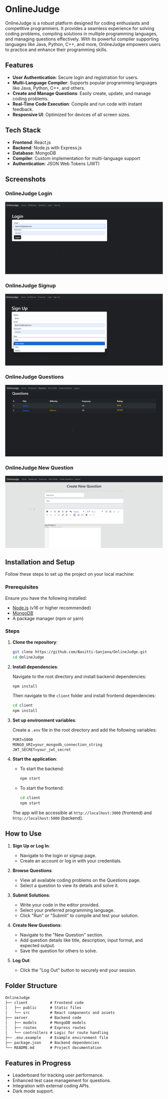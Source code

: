 # OnlineJudge

OnlineJudge is a robust platform designed for coding enthusiasts and competitive programmers. It provides a seamless experience for solving coding problems, compiling solutions in multiple programming languages, and managing questions effectively. With its powerful compiler supporting languages like Java, Python, C++, and more, OnlineJudge empowers users to practice and enhance their programming skills.

## Features

- **User Authentication**: Secure login and registration for users.
- **Multi-Language Compiler**: Supports popular programming languages like Java, Python, C++, and others.
- **Create and Manage Questions**: Easily create, update, and manage coding problems.
- **Real-Time Code Execution**: Compile and run code with instant feedback.
- **Responsive UI**: Optimized for devices of all screen sizes.

## Tech Stack

- **Frontend**: React.js
- **Backend**: Node.js with Express.js
- **Database**: MongoDB
- **Compiler**: Custom implementation for multi-language support
- **Authentication**: JSON Web Tokens (JWT)

## Screenshots

### OnlineJudge Login
![image alt](https://github.com/Basitti-Sanjana/oj_project/blob/7d2518736c0e59fcdc470b4bcb25c06d1992463c/OnlineJudgeLogin.png)

### OnlineJudge Signup
![image alt](https://github.com/Basitti-Sanjana/oj_project/blob/7d2518736c0e59fcdc470b4bcb25c06d1992463c/OnlineJudgeSignUp.png)

### OnlineJudge Questions
![image alt](https://github.com/Basitti-Sanjana/oj_project/blob/7d2518736c0e59fcdc470b4bcb25c06d1992463c/OnlineJudge_Questions.png)

### OnlineJudge New Question
![image alt](https://github.com/Basitti-Sanjana/oj_project/blob/7d2518736c0e59fcdc470b4bcb25c06d1992463c/OnlineJudge_CreateNewQuestion.png)

## Installation and Setup

Follow these steps to set up the project on your local machine:

### Prerequisites

Ensure you have the following installed:

- [Node.js](https://nodejs.org/) (v16 or higher recommended)
- [MongoDB](https://www.mongodb.com/try/download/community)
- A package manager (npm or yarn)

### Steps

1. **Clone the repository**:

   ```bash
   git clone https://github.com/Basitti-Sanjana/OnlineJudge.git
   cd OnlineJudge
   ```

2. **Install dependencies**:

   Navigate to the root directory and install backend dependencies:

   ```bash
   npm install
   ```

   Then navigate to the `client` folder and install frontend dependencies:

   ```bash
   cd client
   npm install
   ```

3. **Set up environment variables**:

   Create a `.env` file in the root directory and add the following variables:

   ```env
   PORT=5000
   MONGO_URI=your_mongodb_connection_string
   JWT_SECRET=your_jwt_secret
   ```

4. **Start the application**:

   - To start the backend:

     ```bash
     npm start
     ```

   - To start the frontend:

     ```bash
     cd client
     npm start
     ```

   The app will be accessible at `http://localhost:3000` (frontend) and `http://localhost:5000` (backend).

## How to Use

1. **Sign Up or Log In**:
   - Navigate to the login or signup page.
   - Create an account or log in with your credentials.

2. **Browse Questions**:
   - View all available coding problems on the Questions page.
   - Select a question to view its details and solve it.

3. **Submit Solutions**:
   - Write your code in the editor provided.
   - Select your preferred programming language.
   - Click "Run" or "Submit" to compile and test your solution.

4. **Create New Questions**:
   - Navigate to the "New Question" section.
   - Add question details like title, description, input format, and expected output.
   - Save the question for others to solve.

5. **Log Out**:
   - Click the "Log Out" button to securely end your session.

## Folder Structure

```
OnlineJudge
├── client          # Frontend code
│   ├── public      # Static files
│   └── src         # React components and assets
├── server          # Backend code
│   ├── models      # MongoDB models
│   ├── routes      # Express routes
│   └── controllers # Logic for route handling
├── .env.example    # Example environment file
├── package.json    # Backend dependencies
└── README.md       # Project documentation
```

## Features in Progress

- Leaderboard for tracking user performance.
- Enhanced test case management for questions.
- Integration with external coding APIs.
- Dark mode support.


